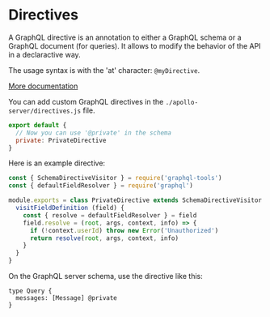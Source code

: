 # Directives

A GraphQL directive is an annotation to either a GraphQL schema or a GraphQL document (for queries). It allows to modify the behavior of the API in a declaractive way.

The usage syntax is with the 'at' character: `@myDirective`.

[More documentation](https://www.apollographql.com/docs/graphql-tools/schema-directives.html)

You can add custom GraphQL directives in the `./apollo-server/directives.js` file.

```js
export default {
  // Now you can use '@private' in the schema
  private: PrivateDirective
}
```

Here is an example directive:

```js
const { SchemaDirectiveVisitor } = require('graphql-tools')
const { defaultFieldResolver } = require('graphql')

module.exports = class PrivateDirective extends SchemaDirectiveVisitor {
  visitFieldDefinition (field) {
    const { resolve = defaultFieldResolver } = field
    field.resolve = (root, args, context, info) => {
      if (!context.userId) throw new Error('Unauthorized')
      return resolve(root, args, context, info)
    }
  }
}
```

On the GraphQL server schema, use the directive like this:

```grahpql
type Query {
  messages: [Message] @private
}
```
